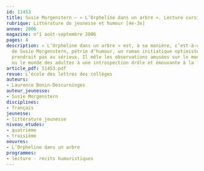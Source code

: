 ```yaml
---
id: 11453
title: Susie Morgenstern – « L’Orpheline dans un arbre ». Lecture cursive
rubrique: Littérature de jeunesse et humour [4e-3e]
annee: 2006
magazine: n°1 août-septembre 2006
pages: 4
description: « L’Orpheline dans un arbre » est, à sa manière, c’est-à-dire à la manière
  de Susie Morgenstern, pétrie d’humour, un roman initiatique optimiste qui ne se
  prendrait pas au sérieux. Il mêle les observations amusées sur le mode de vie américain
  ou le monde des adultes à une introspection drôle et émouvante à la fois.
article_pdf: 11453.pdf
revue: L’école des lettres des collèges
auteurs:
- Laurence Bonin-Descurninges
auteur_jeunesse:
- Susie Morgenstern
disciplines:
- français
jeunesse:
- littérature jeunesse
niveau_etudes:
- quatrième
- troisième
oeuvres:
- L’Orpheline dans un arbre
programmes:
- lecture - récits humoristiques
---
```

